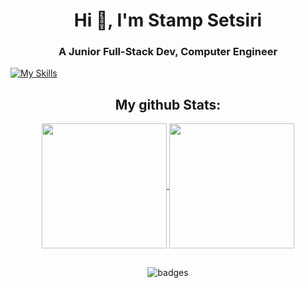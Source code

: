 <h1 align="center">Hi 👋, I'm Stamp Setsiri</h1>
<h3 align="center">A Junior Full-Stack Dev, Computer Engineer</h3>

<p align="left">
</p>



[![My Skills](https://skillicons.dev/icons?i=figma,ps,pr,arduino,bash,java,c,cs,cpp,py,bootstrap,css,html,js,ts,php,docker,git,kubernetes,azure,latex,linux,mysql,nginx,nodejs,react&theme=dark)](https://skillicons.dev)

<h2 align="center"> My github Stats:</h2>
<div align="center">
<a href="https://github.com/anuraghazra/github-readme-stats">
  <img height=200 align="center" src="https://github-readme-stats.vercel.app/api?username=setsiri&theme=dark" />
</a>
<a href="https://github.com/anuraghazra/convoychat">
  <img height=200 align="center" src="https://github-readme-stats.vercel.app/api/top-langs?username=setsiri&layout=compact&langs_count=8&card_width=320&theme=dark" />
</a>
</div>

<h2></h2>
<div align="center">

![badges](https://img.shields.io/badge/Github__Profile_Last__Update-14_Nov_2024-blue?style=flat)

</div>

